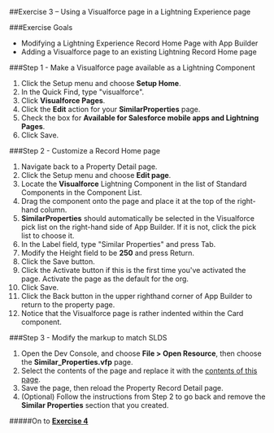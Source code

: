 ##Exercise 3 – Using a Visualforce page in a Lightning Experience page

###Exercise Goals

* Modifying a Lightning Experience Record Home Page with App Builder
* Adding a Visualforce page to an existing Lightning Record Home page

###Step 1 - Make a Visualforce page available as a Lightning Component
1. Click the Setup menu and choose **Setup Home**.
2. In the Quick Find, type "visualforce".
3. Click **Visualforce Pages**.
4. Click the **Edit** action for your **SimilarProperties** page.
5. Check the box for **Available for Salesforce mobile apps and Lightning Pages**.
6. Click Save.

###Step 2 - Customize a Record Home page
1. Navigate back to a Property Detail page.
2. Click the Setup menu and choose **Edit page**.
3. Locate the **Visualforce** Lightning Component in the list of Standard Components in the Component List.
4. Drag the component onto the page and place it at the top of the right-hand column.
5. **SimilarProperties** should automatically be selected in the Visualforce pick list on the right-hand side of App Builder. If it is not, click the pick list to choose it.
6. In the Label field, type "Similar Properties" and press Tab.
7. Modify the Height field to be **250** and press Return.
8. Click the Save button.
9. Click the Activate button if this is the first time you've activated the page. Activate the page as the default for the org.
10. Click Save.
11. Click the Back button in the upper righthand corner of App Builder to return to the property page.
12. Notice that the Visualforce page is rather indented within the Card component.

###Step 3 - Modify the markup to match SLDS
1. Open the Dev Console, and choose **File > Open Resource**, then choose the **Similar_Properties.vfp** page.
2. Select the contents of the page and replace it with the [contents of this page](https://raw.githubusercontent.com/garazi/LightningAdoptionWorkshop/master/Exercise_3/src/pages/Similar_Properties.page).
3. Save the page, then reload the Property Record Detail page.
4. (Optional) Follow the instructions from Step 2 to go back and remove the **Similar Properties** section that you created.


#####On to **[Exercise 4](Exercise_4.md)**

